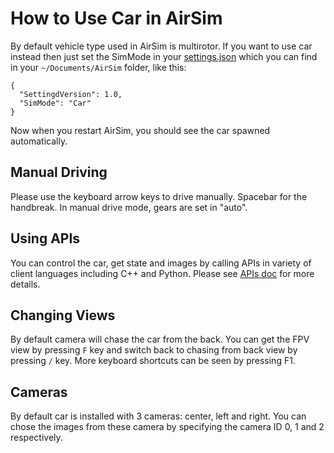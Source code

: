 # How to Use Car in AirSim

By default vehicle type used in AirSim is multirotor. If you want to use car instead then just set the SimMode in your [settings.json](settings.md) which you can find in your `~/Documents/AirSim` folder, like this:

```
{
  "SettingdVersion": 1.0,
  "SimMode": "Car"
}
```

Now when you restart AirSim, you should see the car spawned automatically.

## Manual Driving 
Please use the keyboard arrow keys to drive manually. Spacebar for the handbreak. In manual drive mode, gears are set in "auto".

## Using APIs
You can control the car, get state and images by calling APIs in variety of client languages including C++ and Python. Please see [APIs doc](apis.md) for more details.

## Changing Views
By default camera will chase the car from the back. You can get the FPV view by pressing `F` key and switch back to chasing from back view by pressing `/` key. More keyboard shortcuts can be seen by pressing F1.

## Cameras
By default car is installed with 3 cameras: center, left and right. You can chose the images from these camera by specifying the camera ID 0, 1 and 2 respectively.